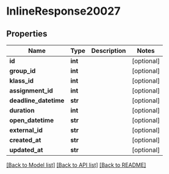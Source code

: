 # InlineResponse20027

## Properties
Name | Type | Description | Notes
------------ | ------------- | ------------- | -------------
**id** | **int** |  | [optional] 
**group_id** | **int** |  | [optional] 
**klass_id** | **int** |  | [optional] 
**assignment_id** | **int** |  | [optional] 
**deadline_datetime** | **str** |  | [optional] 
**duration** | **int** |  | [optional] 
**open_datetime** | **str** |  | [optional] 
**external_id** | **str** |  | [optional] 
**created_at** | **str** |  | [optional] 
**updated_at** | **str** |  | [optional] 

[[Back to Model list]](../README.md#documentation-for-models) [[Back to API list]](../README.md#documentation-for-api-endpoints) [[Back to README]](../README.md)

